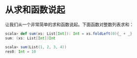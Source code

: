 # 从求和函数说起

让我们从一个非常简单的求和函数说起。下面函数对整数列表求和：
```scala
scala> def sum(xs: List[Int]): Int = xs.foldLeft(0){_ + _}
sum: (xs: List[Int])Int

scala> sum(List(1, 2, 3, 4))
res0: Int = 10
```

